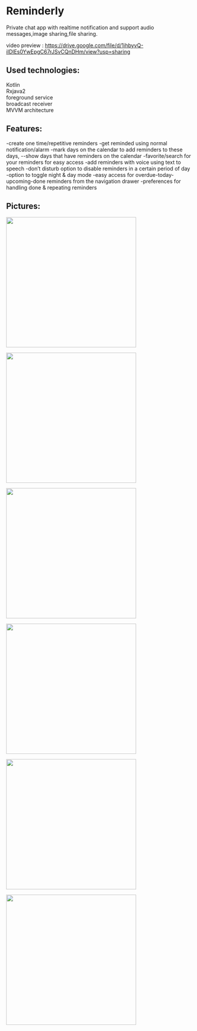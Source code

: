 # Reminderly
Private chat app with realtime notification and support audio messages,image sharing,file sharing.

video preview : https://drive.google.com/file/d/1ihbyvQ-iIDlEs0YwEpgC67rJSvCQnDHm/view?usp=sharing

Used technologies:<br>
-------------------
Kotlin<br>
Rxjava2<br>
foreground service<br>
broadcast receiver <br>
MVVM architecture <br>

Features:<br>
----------
-create one time/repetitive reminders
-get reminded using normal notification/alarm
-mark days on the calendar to add reminders to these days, --show days that have reminders on the calendar
-favorite/search for your reminders for easy access
-add reminders with voice using text to speech
-don’t disturb option to disable reminders in a certain period of day
-option to toggle night & day mode 
-easy access for overdue-today-upcoming-done reminders from the navigation drawer
-preferences for handling done & repeating reminders

Pictures:<br>
---------

 <img src="https://cdn.discordapp.com/attachments/566581417606119424/697947040704888902/2020_04_10_01_02_31.jpg" width="350"><br>
 
 <img src=" https://cdn.discordapp.com/attachments/566581417606119424/697947056467214457/2020_04_10_01_03_08.jpg" width="350"><br>
 
  <img src="https://cdn.discordapp.com/attachments/566581417606119424/697947057880825976/2020_04_10_01_03_14.jpg" width="350"><br>
  
   <img src="https://cdn.discordapp.com/attachments/566581417606119424/697947068114796624/2020_04_10_01_03_51.jpg" width="350"><br>
   
   <img src="https://cdn.discordapp.com/attachments/566581417606119424/697947056467214457/2020_04_10_01_03_08.jpg" width="350"><br>
   
   <img src="https://cdn.discordapp.com/attachments/566581417606119424/697947071826886731/2020_04_10_01_05_39.jpg" width="350"><br>
   
 
 

 






